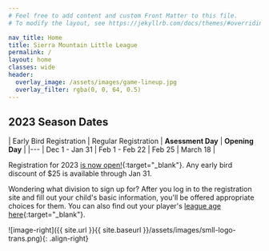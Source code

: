 ```yaml
---
# Feel free to add content and custom Front Matter to this file.
# To modify the layout, see https://jekyllrb.com/docs/themes/#overriding-theme-defaults

nav_title: Home
title: Sierra Mountain Little League
permalink: /
layout: home
classes: wide
header:
  overlay_image: /assets/images/game-lineup.jpg
  overlay_filter: rgba(0, 0, 64, 0.5)
---
```


## 2023 Season Dates

| Early Bird Registration | Regular Registration | **Asessment Day** | **Opening Day** |
|---
| Dec 1 - Jan 31          | Feb 1 - Feb 22       | Feb 25            | March 18 |

Registration for 2023 [is now open!](https://www.sierramountainll.com/Default.aspx?tabid=890579){:target="_blank"}. Any early bird discount of $25 is available through Jan 31.

Wondering what division to sign up for? After you log in to the registration site
and fill out your child's basic information, you'll be offered appropriate choices
for them. You can also find out your player's [league age
here](https://www.littleleague.org/play-little-league/determine-league-age/){:target="_blank"}.

![image-right]({{ site.url }}{{ site.baseurl }}/assets/images/smll-logo-trans.png){: .align-right}
